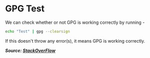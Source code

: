 # GPG Test

We can check whether or not GPG is working correctly by running -

```bash
echo "Test" | gpg --clearsign
```

If this doesn't throw any error(s), it means GPG is working correctly.

**_Source: [StackOverFlow](https://stackoverflow.com/a/41054093)_**
